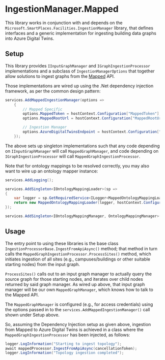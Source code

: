 # IngestionManager.Mapped

This library works in conjunction with and depends on the `Microsoft.SmartPlaces.Facilities.IngestionManager` library, that defines interfaces and a generic implementation for ingesting building data graphs into Azure Digital Twins. 

## Setup

This library provides `IInputGraphManager` and `IGraphIngestionProcessor` implementations and a subclass of `IngestionManagerOptions` that together allow solutions to ingest graphs from the [Mapped](https://app.mapped.com/) API. 

Those implementations are wired up using the .Net dependency injection framework, as per the common design pattern:

```csharp
services.AddMappedIngestionManager(options =>
    {
        // Mapped Specific
        options.MappedToken = hostContext.Configuration["MappedToken"];
        options.MappedRootUrl = hostContext.Configuration["MappedRootUrl"];

        // Ingestion Manager
        options.AzureDigitalTwinsEndpoint = hostContext.Configuration["AzureDigitalTwinsEndpoint"];
    });
```

The above sets up singleton implementations such that any code depending on `IInputGraphManager` will call `MappedGraphManager`, and code depending on `IGraphIngestionProcessor` will call `MappedGraphIngestionProcessor`. 

Note that for ontology mappings to be resolved correctly, you may also want to wire up an ontology mapper instance:

```csharp
services.AddLogging();

services.AddSingleton<IOntologyMappingLoader>(sp =>
{
    var logger = sp.GetRequiredService<ILogger<MappedOntologyMappingLoader>>();
    return new MappedOntologyMappingLoader(logger, hostContext.Configuration["ontologyMappingFilename"]);
});

services.AddSingleton<IOntologyMappingManager, OntologyMappingManager>();
```

## Usage

The entry point to using these libraries is the base class `IngestionProcessorBase.IngestFromApiAsync()` method; that method in turn calls the `MappedGraphIngestionProcessor.ProcessSites()` method, which initiates ingestion of all sites (e.g., campuses/buildings or other suitable starting nodes) from the input graph.

`ProcessSites()` calls out to an input graph manager to actually query the source graph for those starting nodes, and iterates over child nodes returned by said graph manager. As wired up above, that input graph manager will be our own `MappedGraphManager`, which knows how to talk to the Mapped API.

The `MappedGraphManager` is configured (e.g., for access credentials) using the options passed in to the `services.AddMappedIngestionManager()` call shown under Setup above.

So, assuming the Dependency Injection setup as given above, ingestion from Mapped to Azure Digital Twins is achieved in a class where the `MappedGraphIngestionProcessor` has been injected, as follows:

```csharp
logger.LogInformation("Starting to ingest topology");
await mappedProcessor.IngestFromApiAsync(cancellationToken);
logger.LogInformation("Topology ingestion completed");
```